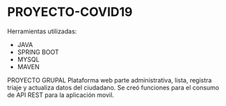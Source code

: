 # PROYECTO-COVID19

Herramientas utilizadas:
* JAVA
* SPRING BOOT
* MYSQL
* MAVEN

PROYECTO GRUPAL
Plataforma web parte administrativa, lista, registra triaje y actualiza datos del ciudadano. Se creó funciones para el consumo de API REST para la aplicación movil. 

